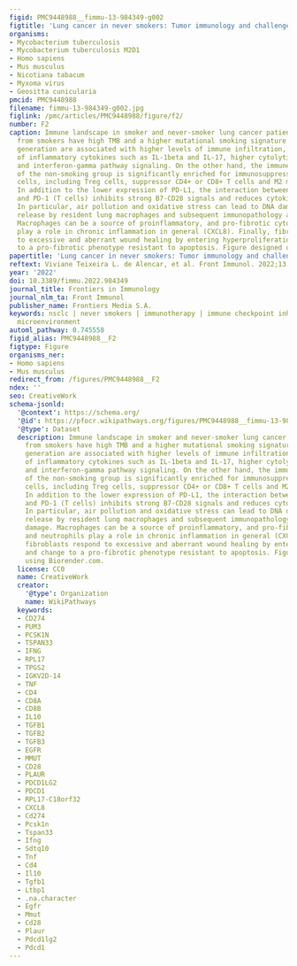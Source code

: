 ```yaml
---
figid: PMC9448988__fimmu-13-984349-g002
figtitle: 'Lung cancer in never smokers: Tumor immunology and challenges for immunotherapy'
organisms:
- Mycobacterium tuberculosis
- Mycobacterium tuberculosis M2D1
- Homo sapiens
- Mus musculus
- Nicotiana tabacum
- Myxoma virus
- Geositta cunicularia
pmcid: PMC9448988
filename: fimmu-13-984349-g002.jpg
figlink: /pmc/articles/PMC9448988/figure/f2/
number: F2
caption: Immune landscape in smoker and never-smoker lung cancer patients. NSCLCs
  from smokers have high TMB and a higher mutational smoking signature and neoantigens
  generation are associated with higher levels of immune infiltration, higher production
  of inflammatory cytokines such as IL-1beta and IL-17, higher cytolytic activity
  and interferon-gamma pathway signaling. On the other hand, the immune microenvironment
  of the non-smoking group is significantly enriched for immunosuppressive related
  cells, including Treg cells, suppressor CD4+ or CD8+ T cells and M2 macrophages.
  In addition to the lower expression of PD-L1, the interaction between PD-L2 (APCs)
  and PD-1 (T cells) inhibits strong B7-CD28 signals and reduces cytokine production.
  In particular, air pollution and oxidative stress can lead to DNA damage and ROS
  release by resident lung macrophages and subsequent immunopathology and tissue damage.
  Macrophages can be a source of proinflammatory, and pro-fibrotic cytokines and neutrophils
  play a role in chronic inflammation in general (CXCL8). Finally, fibroblasts respond
  to excessive and aberrant wound healing by entering hyperproliferation and change
  to a pro-fibrotic phenotype resistant to apoptosis. Figure designed using Biorender.com.
papertitle: 'Lung cancer in never smokers: Tumor immunology and challenges for immunotherapy.'
reftext: Viviane Teixeira L. de Alencar, et al. Front Immunol. 2022;13:984349.
year: '2022'
doi: 10.3389/fimmu.2022.984349
journal_title: Frontiers in Immunology
journal_nlm_ta: Front Immunol
publisher_name: Frontiers Media S.A.
keywords: nsclc | never smokers | immunotherapy | immune checkpoint inhibitor | tumor
  microenvironment
automl_pathway: 0.745558
figid_alias: PMC9448988__F2
figtype: Figure
organisms_ner:
- Homo sapiens
- Mus musculus
redirect_from: /figures/PMC9448988__F2
ndex: ''
seo: CreativeWork
schema-jsonld:
  '@context': https://schema.org/
  '@id': https://pfocr.wikipathways.org/figures/PMC9448988__fimmu-13-984349-g002.html
  '@type': Dataset
  description: Immune landscape in smoker and never-smoker lung cancer patients. NSCLCs
    from smokers have high TMB and a higher mutational smoking signature and neoantigens
    generation are associated with higher levels of immune infiltration, higher production
    of inflammatory cytokines such as IL-1beta and IL-17, higher cytolytic activity
    and interferon-gamma pathway signaling. On the other hand, the immune microenvironment
    of the non-smoking group is significantly enriched for immunosuppressive related
    cells, including Treg cells, suppressor CD4+ or CD8+ T cells and M2 macrophages.
    In addition to the lower expression of PD-L1, the interaction between PD-L2 (APCs)
    and PD-1 (T cells) inhibits strong B7-CD28 signals and reduces cytokine production.
    In particular, air pollution and oxidative stress can lead to DNA damage and ROS
    release by resident lung macrophages and subsequent immunopathology and tissue
    damage. Macrophages can be a source of proinflammatory, and pro-fibrotic cytokines
    and neutrophils play a role in chronic inflammation in general (CXCL8). Finally,
    fibroblasts respond to excessive and aberrant wound healing by entering hyperproliferation
    and change to a pro-fibrotic phenotype resistant to apoptosis. Figure designed
    using Biorender.com.
  license: CC0
  name: CreativeWork
  creator:
    '@type': Organization
    name: WikiPathways
  keywords:
  - CD274
  - PUM3
  - PCSK1N
  - TSPAN33
  - IFNG
  - RPL17
  - TPGS2
  - IGKV2D-14
  - TNF
  - CD4
  - CD8A
  - CD8B
  - IL10
  - TGFB1
  - TGFB2
  - TGFB3
  - EGFR
  - MMUT
  - CD28
  - PLAUR
  - PDCD1LG2
  - PDCD1
  - RPL17-C18orf32
  - CXCL8
  - Cd274
  - Pcsk1n
  - Tspan33
  - Ifng
  - Sdtq10
  - Tnf
  - Cd4
  - Il10
  - Tgfb1
  - Ltbp1
  - .na.character
  - Egfr
  - Mmut
  - Cd28
  - Plaur
  - Pdcd1lg2
  - Pdcd1
---
```

